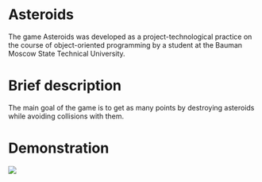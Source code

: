 # Asteroids
The game Asteroids was developed as a project-technological practice on the course of object-oriented programming by a student at the Bauman Moscow State Technical University.
# Brief description
The main goal of the game is to get as many points by destroying asteroids while avoiding collisions with them.
# Demonstration
<img src='https://github.com/jexwerquez/practice/blob/develop/demo.gif?raw=true'/>

